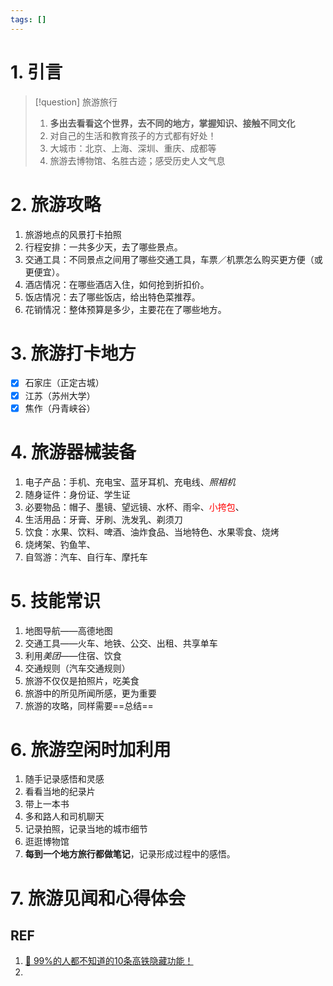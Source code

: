 ```yaml
---
tags: []
---
```

# 1. 引言
> [!question] 旅游旅行
> 1. **多出去看看这个世界，去不同的地方，掌握知识、接触不同文化**
> 2. 对自己的生活和教育孩子的方式都有好处！
> 3. 大城市：北京、上海、深圳、重庆、成都等
> 4. 旅游去博物馆、名胜古迹；感受历史人文气息

# 2. 旅游攻略
1. 旅游地点的风景打卡拍照
2. 行程安排：一共多少天，去了哪些景点。
3. 交通工具：不同景点之间用了哪些交通工具，车票／机票怎么购买更方便（或更便宜）。
4. 酒店情况：在哪些酒店入住，如何抢到折扣价。
5. 饭店情况：去了哪些饭店，给出特色菜推荐。
6. 花销情况：整体预算是多少，主要花在了哪些地方。

# 3. 旅游打卡地方
- [x] 石家庄（正定古城）
- [x] 江苏（苏州大学）
- [x] 焦作（丹青峡谷）

# 4. 旅游器械装备
1. 电子产品：手机、充电宝、蓝牙耳机、充电线、*照相机*
2. 随身证件：身份证、学生证
3. 必要物品：帽子、墨镜、望远镜、水杯、雨伞、<font color="#ff0000">小挎包</font>、
4. 生活用品：牙膏、牙刷、洗发乳、剃须刀
5. 饮食：水果、饮料、啤酒、油炸食品、当地特色、水果零食、烧烤
6. 烧烤架、钓鱼竿、
7. 自驾游：汽车、自行车、摩托车

# 5. 技能常识
1. 地图导航——高德地图
2. 交通工具——火车、地铁、公交、出租、共享单车
3. 利用*美团*——住宿、饮食
4. 交通规则（汽车交通规则）
5. 旅游不仅仅是拍照片，吃美食
6. 旅游中的所见所闻所感，更为重要
7. 旅游的攻略，同样需要==总结==

# 6. 旅游空闲时加利用
1. 随手记录感悟和灵感
2. 看看当地的纪录片
3. 带上一本书
4. 多和路人和司机聊天
5. 记录拍照，记录当地的城市细节
6. 逛逛博物馆
7. **每到一个地方旅行都做笔记**，记录形成过程中的感悟。

# 7. 旅游见闻和心得体会



## REF
1. [🚄 99%的人都不知道的10条高铁隐藏功能！](https://mp.weixin.qq.com/s/Yo9J26hGUn_mKU6m60Dgeg)
2. 